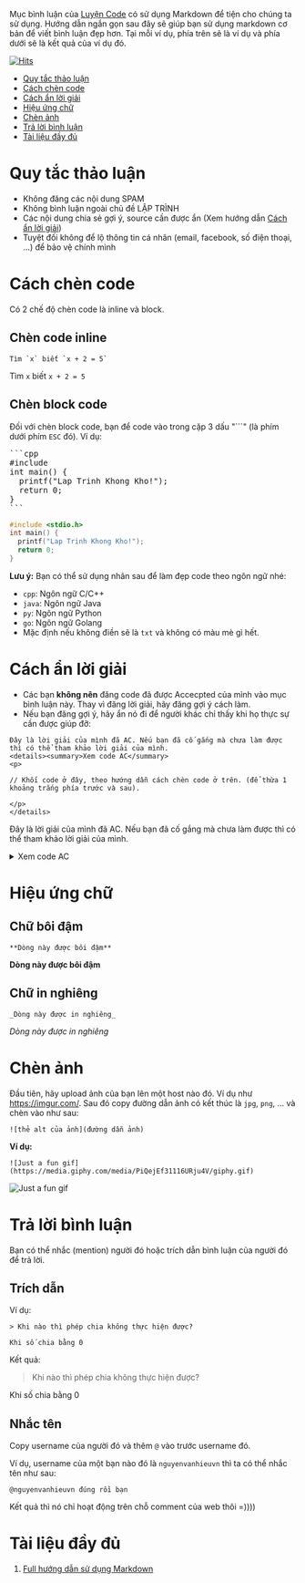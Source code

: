 Mục bình luận của [Luyện Code](https://luyencode.net) có sử dụng Markdown để tiện cho chúng ta sử dụng. Hướng dẫn ngắn gọn sau đây sẽ giúp bạn sử dụng markdown cơ bản để viết bình luận đẹp hơn. Tại mỗi ví dụ, phía trên sẽ là ví dụ và phía dưới sẽ là kết quả của ví dụ đó.

[![Hits](https://hits.seeyoufarm.com/api/count/incr/badge.svg?url=https%3A%2F%2Fgist.github.com%2Fnguyenvanhieuvn%2Fd3e5e20c44ef9d565fa3d7b9ebabfc65&count_bg=%2379C83D&title_bg=%23555555&icon=&icon_color=%23E7E7E7&title=views&edge_flat=true)](https://hits.seeyoufarm.com)

- [Quy tắc thảo luận](#quy-tắc-thảo-luận)
- [Cách chèn code](#cách-chèn-code)
- [Cách ẩn lời giải](#cách-ẩn-lời-giải)
- [Hiệu ứng chữ](#hiệu-ứng-chữ)
- [Chèn ảnh](#chèn-ảnh)
- [Trả lời bình luận](#trả-lời-bình-luận)
- [Tài liệu đầy đủ](#tài-liệu-đầy-đủ)

# Quy tắc thảo luận
- Không đăng các nội dung SPAM
- Không bình luận ngoài chủ đề LẬP TRÌNH
- Các nội dung chia sẻ gợi ý, source cần được ẩn (Xem hướng dẫn [Cách ẩn lời giải](#cách-ẩn-lời-giải))
- Tuyệt đối không để lộ thông tin cá nhân (email, facebook, số điện thoại, ...) để bảo vệ chính mình

# Cách chèn code
Có 2 chế độ chèn code là inline và block.
## Chèn code inline
```
Tìm `x` biết `x + 2 = 5`
```
Tìm `x` biết `x + 2 = 5`

## Chèn block code

Đối với chèn block code, bạn để code vào trong cặp 3 dấu "```" (là phím dưới phím `ESC` đó). Ví dụ:

<pre>
```cpp
#include <stdio.h>
int main() {
  printf("Lap Trinh Khong Kho!");
  return 0;
}
```
</pre>

```cpp
#include <stdio.h>
int main() {
  printf("Lap Trinh Khong Kho!");
  return 0;
}
```
**Lưu ý:** Bạn có thể sử dụng nhãn sau để làm đẹp code theo ngôn ngữ nhé:

- `cpp`: Ngôn ngữ C/C++
- `java`: Ngôn ngữ Java
- `py`: Ngôn ngữ Python
- `go`: Ngôn ngữ Golang
- Mặc định nếu không điền sẽ là `txt` và không có màu mè gì hết.

# Cách ẩn lời giải
- Các bạn **không nên** đăng code đã được Accecpted của mình vào mục bình luận này. Thay vì đăng lời giải, hãy đăng gợi ý cách làm.
- Nếu bạn đăng gợi ý, hãy ẩn nó đi để người khác chỉ thấy khi họ thực sự cần được giúp đỡ:

```
Đây là lời giải của mình đã AC. Nếu bạn đã cố gắng mà chưa làm được thì có thể tham khảo lời giải của mình.
<details><summary>Xem code AC</summary>
<p>

// Khối code ở đây, theo hướng dẫn cách chèn code ở trên. (để thừa 1 khoảng trắng phía trước và sau).

</p>
</details>
```

Đây là lời giải của mình đã AC. Nếu bạn đã cố gắng mà chưa làm được thì có thể tham khảo lời giải của mình.
<details><summary>Xem code AC</summary>
<p>

// Khối code ở đây, theo hướng dẫn cách chèn code ở trên. (để thừa 1 khoảng trắng phía trước và sau).

</p>
</details>

# Hiệu ứng chữ
## Chữ bôi đậm
```
**Dòng này được bôi đậm**
```

**Dòng này được bôi đậm**

## Chữ in nghiêng

```
_Dòng này được in nghiêng_
```
_Dòng này được in nghiêng_

# Chèn ảnh
Đầu tiên, hãy upload ảnh của bạn lên một host nào đó. Ví dụ như https://imgur.com/. Sau đó copy đường dẫn ảnh có kết thúc là `jpg`, `png`, ... và chèn vào như sau:

```
![thẻ alt của ảnh](đường dẫn ảnh)
```

**Ví dụ:**
```
![Just a fun gif](https://media.giphy.com/media/PiQejEf31116URju4V/giphy.gif)
```
![Just a fun gif](https://media.giphy.com/media/PiQejEf31116URju4V/giphy.gif)

# Trả lời bình luận
Bạn có thể nhắc (mention) người đó hoặc trích dẫn bình luận của người đó để trả lời.
## Trích dẫn

Ví dụ:

```
> Khi nào thì phép chia không thực hiện được?

Khi số chia bằng 0
```

Kết quả:

> Khi nào thì phép chia không thực hiện được?

Khi số chia bằng 0

## Nhắc tên
Copy username của người đó và thêm `@` vào trước username đó.

Ví dụ, username của một bạn nào đó là `nguyenvanhieuvn` thì ta có thể nhắc tên như sau:
```
@nguyenvanhieuvn đúng rồi bạn
```
Kết quả thì nó chỉ hoạt động trên chỗ comment của web thôi =))))

# Tài liệu đầy đủ
1. [Full hướng dẫn sử dụng Markdown](https://guides.github.com/features/mastering-markdown/)
